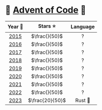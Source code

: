 # 🎄 [Advent of Code](https://adventofcode.com/) 🎄

<!-- |                     Year 📅                      |    Stars ⭐     | Language |
| :----------------------------------------------: | :-------------: | :------: |
| [2015](Advent-of-Code../blob/main/2015/README.md)  |  $\frac{}{50}$  |    ?     |
| [2016](Advent-of-Code../blob/main/2016/README.md)  |  $\frac{}{50}$  |    ?     |
| [2017](Advent-of-Code../blob/main/2017/README.md)  |  $\frac{}{50}$  |    ?     |
| [2018](/Advent-of-Code../blob/main/2018/README.md) |  $\frac{}{50}$  |    ?     |
| [2019](Advent-of-Code../blob/main/2019/README.md)  |  $\frac{}{50}$  |    ?     |
|         [2020](tree/main/2020/README.md)         |  $\frac{}{50}$  |    ?     |
|         [2021](tree/main/2021/README.md)         |  $\frac{}{50}$  |    ?     |
|             [2022](/2022/README.md)              |  $\frac{}{50}$  |    ?     |
|              [2023](2023/README.md)              | $\frac{20}{50}$ | Rust 🦀  | -->

|               Year 📅               |    Stars ⭐     | Language |
| :---------------------------------: | :-------------: | :------: |
| [2015](2015/README.md)              |  $\frac{}{50}$  |    ?     |
| [2016](../blob/main/2016/README.md) |  $\frac{}{50}$  |    ?     |
| [2017](../blob/main/2017/README.md) |  $\frac{}{50}$  |    ?     |
| [2018](../blob/main/2018/README.md) |  $\frac{}{50}$  |    ?     |
| [2019](../blob/main/2019/README.md) |  $\frac{}{50}$  |    ?     |
| [2020](../blob/main/2020/README.md) |  $\frac{}{50}$  |    ?     |
| [2021](../blob/main/2021/README.md) |  $\frac{}{50}$  |    ?     |
| [2022](../blob/main/2022/README.md) |  $\frac{}{50}$  |    ?     |
| [2023](2023/README.md)              | $\frac{20}{50}$ | Rust 🦀  |

